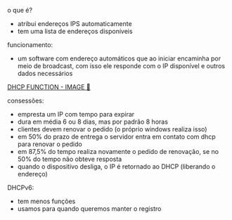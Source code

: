 o que é?
 - atribui endereços IPS automaticamente
 - tem uma lista de endereços disponíveis

funcionamento:
  - um software com endereço automáticos que ao iniciar encaminha por meio de broadcast, com isso ele responde com o IP disponível e outros dados necessários


 [DHCP FUNCTION - IMAGE 📓](https://www.google.com/url?sa=i&url=https%3A%2F%2Fwww.learncisco.net%2Fcourses%2Ficnd-1%2Flan-connections%2Frouter-as-a-dhcp-server.html&psig=AOvVaw02kv_kXErItW4W-kGakTtr&ust=1716078433342000&source=images&cd=vfe&opi=89978449&ved=0CBIQjRxqFwoTCMiPosj4lYYDFQAAAAAdAAAAABAJ)

consessões: 
 - empresta um IP com tempo para expirar
 - dura em média 6 ou 8 dias, mas por padrão 8 horas
 - clientes devem renovar o pedido (o próprio windows realiza isso)
 - em 50% do prazo de entrega o servidor entra em contato com dhcp para renovar o pedido
 - em 87,5% do tempo realiza novamente o pedido de renovação, se no 50% do tempo não obteve resposta
 - quando o dispositivo desliga, o IP é retornado ao DHCP (liberando o endereço)

DHCPv6:
 - tem menos funções
 - usamos para quando queremos manter o registro